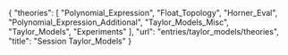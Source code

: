 {
    "theories": [
        "Polynomial_Expression",
        "Float_Topology",
        "Horner_Eval",
        "Polynomial_Expression_Additional",
        "Taylor_Models_Misc",
        "Taylor_Models",
        "Experiments"
    ],
    "url": "entries/taylor_models/theories",
    "title": "Session Taylor_Models"
}